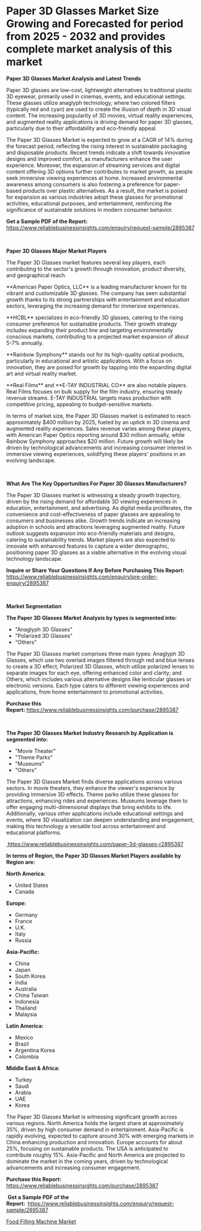 <p><h1>Paper 3D Glasses Market Size Growing and Forecasted for period from 2025 - 2032 and provides complete market analysis of this market</h1></p><p><strong>Paper 3D Glasses Market Analysis and Latest Trends</strong></p>
<p><p>Paper 3D glasses are low-cost, lightweight alternatives to traditional plastic 3D eyewear, primarily used in cinemas, events, and educational settings. These glasses utilize anaglyph technology, where two colored filters (typically red and cyan) are used to create the illusion of depth in 3D visual content. The increasing popularity of 3D movies, virtual reality experiences, and augmented reality applications is driving demand for paper 3D glasses, particularly due to their affordability and eco-friendly appeal.</p><p>The Paper 3D Glasses Market is expected to grow at a CAGR of 14% during the forecast period, reflecting the rising interest in sustainable packaging and disposable products. Recent trends indicate a shift towards innovative designs and improved comfort, as manufacturers enhance the user experience. Moreover, the expansion of streaming services and digital content offering 3D options further contributes to market growth, as people seek immersive viewing experiences at home. Increased environmental awareness among consumers is also fostering a preference for paper-based products over plastic alternatives. As a result, the market is poised for expansion as various industries adopt these glasses for promotional activities, educational purposes, and entertainment, reinforcing the significance of sustainable solutions in modern consumer behavior.</p></p>
<p><strong>Get a Sample PDF of the Report:&nbsp;</strong> <a href="https://www.reliablebusinessinsights.com/enquiry/request-sample/2895387?utm_campaign=3003&utm_medium=2&utm_source=Github&utm_content=ia&utm_term=15032025&utm_id=paper-3d-glasses">https://www.reliablebusinessinsights.com/enquiry/request-sample/2895387</a></p>
<p>&nbsp;</p>
<p><strong>Paper 3D Glasses Major Market Players</strong></p>
<p><p>The Paper 3D Glasses market features several key players, each contributing to the sector's growth through innovation, product diversity, and geographical reach. </p><p>**American Paper Optics, LLC** is a leading manufacturer known for its vibrant and customizable 3D glasses. The company has seen substantial growth thanks to its strong partnerships with entertainment and education sectors, leveraging the increasing demand for immersive experiences.</p><p>**HCBL** specializes in eco-friendly 3D glasses, catering to the rising consumer preference for sustainable products. Their growth strategy includes expanding their product line and targeting environmentally conscious markets, contributing to a projected market expansion of about 5-7% annually.</p><p>**Rainbow Symphony** stands out for its high-quality optical products, particularly in educational and artistic applications. With a focus on innovation, they are poised for growth by tapping into the expanding digital art and virtual reality market.</p><p>**Real Films** and **E-TAY INDUSTRIAL CO** are also notable players. Real Films focuses on bulk supply for the film industry, ensuring steady revenue streams. E-TAY INDUSTRIAL targets mass production with competitive pricing, appealing to budget-sensitive markets.</p><p>In terms of market size, the Paper 3D Glasses market is estimated to reach approximately $400 million by 2025, fueled by an uptick in 3D cinema and augmented reality experiences. Sales revenue varies among these players, with American Paper Optics reporting around $30 million annually, while Rainbow Symphony approaches $20 million. Future growth will likely be driven by technological advancements and increasing consumer interest in immersive viewing experiences, solidifying these players' positions in an evolving landscape.</p></p>
<p>&nbsp;</p>
<p><strong>What Are The Key Opportunities For Paper 3D Glasses Manufacturers?</strong></p>
<p><p>The Paper 3D Glasses market is witnessing a steady growth trajectory, driven by the rising demand for affordable 3D viewing experiences in education, entertainment, and advertising. As digital media proliferates, the convenience and cost-effectiveness of paper glasses are appealing to consumers and businesses alike. Growth trends indicate an increasing adoption in schools and attractions leveraging augmented reality. Future outlook suggests expansion into eco-friendly materials and designs, catering to sustainability trends. Market players are also expected to innovate with enhanced features to capture a wider demographic, positioning paper 3D glasses as a viable alternative in the evolving visual technology landscape.</p></p>
<p><strong>Inquire or Share Your Questions If Any Before Purchasing This Report:</strong> <a href="https://www.reliablebusinessinsights.com/enquiry/pre-order-enquiry/2895387?utm_campaign=3003&utm_medium=2&utm_source=Github&utm_content=ia&utm_term=15032025&utm_id=paper-3d-glasses">https://www.reliablebusinessinsights.com/enquiry/pre-order-enquiry/2895387</a></p>
<p>&nbsp;</p>
<p><strong>Market Segmentation</strong></p>
<p><strong>The Paper 3D Glasses Market Analysis by types is segmented into:</strong></p>
<p><ul><li>"Anaglyph 3D Glasses"</li><li>"Polarized 3D Glasses"</li><li>"Others"</li></ul></p>
<p><p>The Paper 3D Glasses market comprises three main types: Anaglyph 3D Glasses, which use two overlaid images filtered through red and blue lenses to create a 3D effect; Polarized 3D Glasses, which utilize polarized lenses to separate images for each eye, offering enhanced color and clarity; and Others, which includes various alternative designs like lenticular glasses or electronic versions. Each type caters to different viewing experiences and applications, from home entertainment to promotional activities.</p></p>
<p><strong>Purchase this Report:&nbsp;</strong><a href="https://www.reliablebusinessinsights.com/purchase/2895387?utm_campaign=3003&utm_medium=2&utm_source=Github&utm_content=ia&utm_term=15032025&utm_id=paper-3d-glasses">https://www.reliablebusinessinsights.com/purchase/2895387</a></p>
<p>&nbsp;</p>
<p><strong>The Paper 3D Glasses Market Industry Research by Application is segmented into:</strong></p>
<p><ul><li>"Movie Theater"</li><li>"Theme Parks"</li><li>"Museums"</li><li>"Others"</li></ul></p>
<p><p>The Paper 3D Glasses Market finds diverse applications across various sectors. In movie theaters, they enhance the viewer's experience by providing immersive 3D effects. Theme parks utilize these glasses for attractions, enhancing rides and experiences. Museums leverage them to offer engaging multi-dimensional displays that bring exhibits to life. Additionally, various other applications include educational settings and events, where 3D visualization can deepen understanding and engagement, making this technology a versatile tool across entertainment and educational platforms.</p></p>
<p><a href="https://www.reliablebusinessinsights.com/paper-3d-glasses-r2895387?utm_campaign=3003&utm_medium=2&utm_source=Github&utm_content=ia&utm_term=15032025&utm_id=paper-3d-glasses">&nbsp;https://www.reliablebusinessinsights.com/paper-3d-glasses-r2895387</a></p>
<p><strong>In terms of Region, the Paper 3D Glasses Market Players available by Region are:</strong></p>
<p>
    <p> <strong> North America: </strong>
        <ul>
            <li>United States</li>
            <li>Canada</li>
        </ul>
        </p> 
    <p> <strong> Europe: </strong>
        <ul>
            <li>Germany</li>
            <li>France</li>
            <li>U.K.</li>
            <li>Italy</li>
            <li>Russia</li>
        </ul>
        </p> 
    <p> <strong> Asia-Pacific: </strong>
        <ul>
            <li>China</li>
            <li>Japan</li>
            <li>South Korea</li>
            <li>India</li>
            <li>Australia</li>
            <li>China Taiwan</li>
            <li>Indonesia</li>
            <li>Thailand</li>
            <li>Malaysia</li>
        </ul>
        </p> 
    <p> <strong> Latin America: </strong>
        <ul>
            <li>Mexico</li>
            <li>Brazil</li>
            <li>Argentina Korea</li>
            <li>Colombia</li>
        </ul>
        </p> 
    <p> <strong> Middle East & Africa: </strong>
        <ul>
            <li>Turkey</li>
            <li>Saudi</li>
            <li>Arabia</li>
            <li>UAE</li>
            <li>Korea</li>
        </ul>
    </p>
    </p>
<p><p>The Paper 3D Glasses Market is witnessing significant growth across various regions. North America holds the largest share at approximately 35%, driven by high consumer demand in entertainment. Asia-Pacific is rapidly evolving, expected to capture around 30% with emerging markets in China enhancing production and innovation. Europe accounts for about 25%, focusing on sustainable products. The USA is anticipated to contribute roughly 15%. Asia-Pacific and North America are projected to dominate the market in the coming years, driven by technological advancements and increasing consumer engagement.</p></p>
<p><strong>Purchase this Report: </strong><a href="https://www.reliablebusinessinsights.com/purchase/2895387?utm_campaign=3003&utm_medium=2&utm_source=Github&utm_content=ia&utm_term=15032025&utm_id=paper-3d-glasses">https://www.reliablebusinessinsights.com/purchase/2895387</a></p>
<p>&nbsp;<strong>Get a Sample PDF of the Report:&nbsp;&nbsp;</strong><a href="https://www.reliablebusinessinsights.com/enquiry/request-sample/2895387?utm_campaign=3003&utm_medium=2&utm_source=Github&utm_content=ia&utm_term=15032025&utm_id=paper-3d-glasses">https://www.reliablebusinessinsights.com/enquiry/request-sample/2895387</a></p>
<p><strong></strong></p>
<p><p><a href="https://github.com/popupioo/Market-Research-Report-List-1/blob/main/food-filling-machine-market.md?utm_campaign=3003&utm_medium=2&utm_source=Github&utm_content=ia&utm_term=15032025&utm_id=paper-3d-glasses">Food Filling Machine Market</a></p></p>